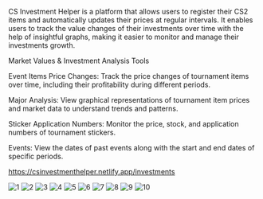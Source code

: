CS Investment Helper is a platform that allows users to register their CS2 items and automatically updates their prices at regular intervals. It enables users to track the value changes of their investments over time with the help of insightful graphs,
making it easier to monitor and manage their investments growth.

Market Values & Investment Analysis Tools

Event Items Price Changes: Track the price changes of tournament items over time, including their profitability during different periods.

Major Analysis: View graphical representations of tournament item prices and market data to understand trends and patterns.

Sticker Application Numbers: Monitor the price, stock, and application numbers of tournament stickers.

Events: View the dates of past events along with the start and end dates of specific periods.

https://csinvestmenthelper.netlify.app/investments

![1](https://github.com/user-attachments/assets/984dc2eb-a159-4801-a04a-0c8cd7f4ae13)
![2](https://github.com/user-attachments/assets/f73ae6be-3483-486f-987d-8017b24bb80e)
![3](https://github.com/user-attachments/assets/8a0878e7-10f3-44f9-94f5-34ad2adf9584)
![4](https://github.com/user-attachments/assets/75584005-ccf7-4e91-918a-df6f1202c516)
![5](https://github.com/user-attachments/assets/76fe7b49-e93d-40f8-92fa-ef2baf86e93a)
![6](https://github.com/user-attachments/assets/a97f1a8e-3194-4372-8dce-3c59ce03a83d)
![7](https://github.com/user-attachments/assets/4933098f-1fd2-456e-8c87-e59cfc767a6f)
![8](https://github.com/user-attachments/assets/f82c9442-d5d0-4486-a2ae-bc10607abf01)
![9](https://github.com/user-attachments/assets/291ac0da-4147-462e-8fdf-5a3bc3d23655)
![10](https://github.com/user-attachments/assets/53e5941d-5b46-4567-82ee-c37cb3bdb31d)
